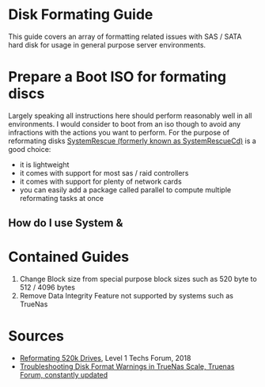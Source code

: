 # Disk Formating Guide
This guide covers an array of formatting related issues with SAS / SATA hard disk for usage in general purpose server environments. 

# Prepare a Boot ISO for formating discs
Largely speaking all instructions here should perform reasonably well in all environments. I would consider to boot from an iso though to avoid any infractions with the actions you want to perform. 
For the purpose of reformating disks  [SystemRescue (formerly known as SystemRescueCd)](https://www.system-rescue.org/) is a good choice: 
* it is lightweight
* it comes with support for most sas / raid controllers
* it comes with support for plenty of network cards
* you can easily add a package called parallel to compute multiple reformating tasks at once

## How do I use System & 


# Contained Guides
1. Change Block size from special purpose block sizes such as 520 byte to 512 / 4096 bytes
2. Remove Data Integrity Feature not supported by systems such as TrueNas

# Sources
* [Reformating 520k Drives](https://forum.level1techs.com/t/how-to-reformat-520-byte-drives-to-512-bytes-usually/133021), Level 1 Techs Forum, 2018
* [Troubleshooting Disk Format Warnings in TrueNas Scale, Truenas Forum, constantly updated](https://www.truenas.com/community/threads/troubleshooting-disk-format-warnings-in-truenas-scale.106051/) 
